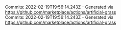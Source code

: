 Commits: 2022-02-19T19:56:14.243Z - Generated via https://github.com/marketplace/actions/artificial-grass
<br>
Commits: 2022-02-19T19:56:14.243Z - Generated via https://github.com/marketplace/actions/artificial-grass
<br>
